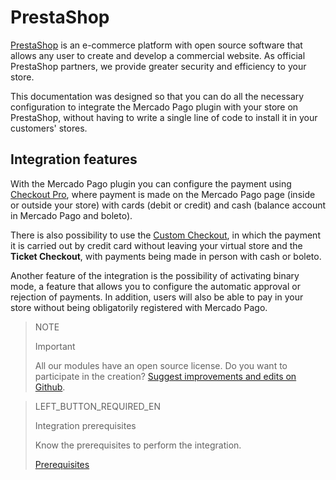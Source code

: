 # PrestaShop
 
[PrestaShop](https://www.prestashop.com/en/) is an e-commerce platform with open source software that allows any user to create and develop a commercial website. As official PrestaShop partners, we provide greater security and efficiency to your store.
 
This documentation was designed so that you can do all the necessary configuration to integrate the Mercado Pago plugin with your store on PrestaShop, without having to write a single line of code to install it in your customers' stores.
 
## Integration features
 
With the Mercado Pago plugin you can configure the payment using [Checkout Pro](https://www.mercadopago.[FAKER][URL][DOMAIN]/developers/en/guides/online-payments/checkout-pro/introduction), where payment is made on the Mercado Pago page (inside or outside your store) with cards (debit or credit) and cash (balance account in Mercado Pago and boleto).
 
There is also possibility to use the [Custom Checkout](https://www.mercadopago.[FAKER][URL][DOMAIN]/developers/en/guides/online-payments/checkout-api/introduction), in which the payment it is carried out by credit card without leaving your virtual store and the **Ticket Checkout**, with payments being made in person with cash or boleto.
 
Another feature of the integration is the possibility of activating binary mode, a feature that allows you to configure the automatic approval or rejection of payments. In addition, users will also be able to pay in your store without being obligatorily registered with Mercado Pago.
 
> NOTE
>
> Important
>
> All our modules have an open source license. Do you want to participate in the creation? [Suggest improvements and edits on Github](https://github.com/mercadopago/cart-prestashop-7).
 
> LEFT_BUTTON_REQUIRED_EN
>
> Integration prerequisites
>
> Know the prerequisites to perform the integration.
>
> [Prerequisites](https://www.mercadopago[FAKER][URL][DOMAIN]/developers/en/guides/plugins/prestashop/previous-requirements)